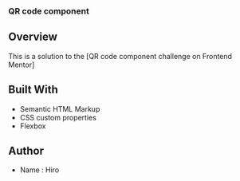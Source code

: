 ### **QR code component**

## Overview
This is a solution to the [QR code component challenge on Frontend Mentor]

## Built With
- Semantic HTML Markup
- CSS custom properties
- Flexbox

## Author
- Name : Hiro